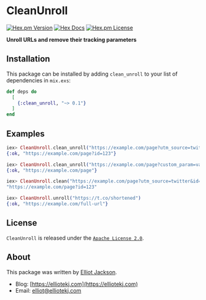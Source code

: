 # CleanUnroll

[![Hex.pm Version](http://img.shields.io/hexpm/v/clean_unroll.svg?style=flat)](https://hex.pm/packages/clean_unroll)
[![Hex Docs](https://img.shields.io/badge/hex%20docs-blue)](https://hexdocs.pm/clean_unroll)
[![Hex.pm License](http://img.shields.io/hexpm/l/clean_unroll.svg?style=flat)](https://hex.pm/packages/clean_unroll)

**Unroll URLs and remove their tracking parameters**

## Installation

This package can be installed by adding `clean_unroll` to your list of
dependencies in `mix.exs`:

```elixir
def deps do
  [
    {:clean_unroll, "~> 0.1"}
  ]
end
```

## Examples

```elixir
iex> CleanUnroll.clean_unroll("https://example.com/page?utm_source=twitter&id=123")
{:ok, "https://example.com/page?id=123"}

iex> CleanUnroll.clean_unroll("https://example.com/page?custom_param=value", ["custom_param"])
{:ok, "https://example.com/page"}

iex> CleanUnroll.clean("https://example.com/page?utm_source=twitter&id=123")
"https://example.com/page?id=123"

iex> CleanUnroll.unroll("https://t.co/shortened")
{:ok, "https://example.com/full-url"}
```

## License

`CleanUnroll` is released under the [`Apache License 2.0`](https://github.com/elliotekj/clean_unroll/blob/main/LICENSE).

## About

This package was written by [Elliot Jackson](https://elliotekj.com).

- Blog: [https://elliotekj.com](https://elliotekj.com)
- Email: elliot@elliotekj.com
